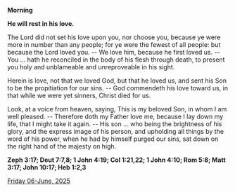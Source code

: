 **Morning**

**He will rest in his love.**
 
The Lord did not set his love upon you, nor choose you, because ye were more in number than any people; for ye were the fewest of all people: but because the Lord loved you. -- We love him, because he first loved us. -- You ... hath he reconciled in the body of his flesh through death, to present you holy and unblameable and unreproveable in his sight.
 
Herein is love, not that we loved God, but that he loved us, and sent his Son to be the propitiation for our sins. -- God commendeth his love toward us, in that while we were yet sinners, Christ died for us.
 
Look, at a voice from heaven, saying, This is my beloved Son, in whom I am well pleased. -- Therefore doth my Father love me, because I lay down my life, that I might take it again. -- His son ... who being the brightness of his glory, and the express image of his person, and upholding all things by the word of his power, when he had by himself purged our sins, sat down on the right hand of the majesty on high.  

**Zeph 3:17; Deut 7:7,8; 1 John 4:19; Col 1:21,22; 1 John 4:10; Rom 5:8; Matt 3:17; John 10:17; Heb 1:2,3**

[Friday 06-June, 2025](https://t.me/daily_light)
